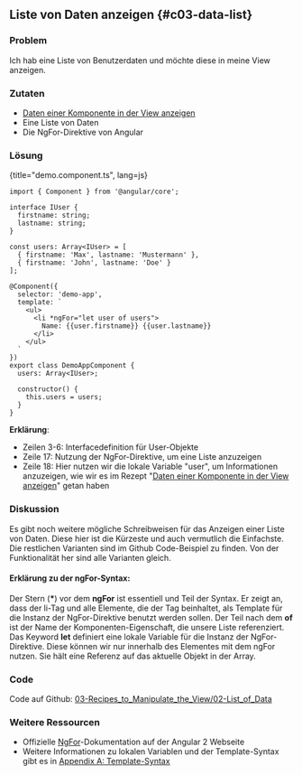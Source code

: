 ## Liste von Daten anzeigen {#c03-data-list}

### Problem

Ich hab eine Liste von Benutzerdaten und möchte diese in meine View anzeigen.

### Zutaten
* [Daten einer Komponente in der View anzeigen](#c03-show-data)
* Eine Liste von Daten
* Die NgFor-Direktive von Angular

### Lösung

{title="demo.component.ts", lang=js}
```
import { Component } from '@angular/core';

interface IUser {
  firstname: string;
  lastname: string;
}

const users: Array<IUser> = [
  { firstname: 'Max', lastname: 'Mustermann' },
  { firstname: 'John', lastname: 'Doe' }
];

@Component({
  selector: 'demo-app',
  template: `
    <ul>
      <li *ngFor="let user of users">
        Name: {{user.firstname}} {{user.lastname}}
      </li>
    </ul>
  `
})
export class DemoAppComponent {
  users: Array<IUser>;

  constructor() {
    this.users = users;
  }
}
```

__Erklärung__:

* Zeilen 3-6: Interfacedefinition für User-Objekte
* Zeile 17: Nutzung der NgFor-Direktive, um eine Liste anzuzeigen
* Zeile 18: Hier nutzen wir die lokale Variable "user", um Informationen anzuzeigen, wie wir es im Rezept "[Daten einer Komponente in der View anzeigen](#c03-show-data)" getan haben

### Diskussion

Es gibt noch weitere mögliche Schreibweisen für das Anzeigen einer Liste von Daten.
Diese hier ist die Kürzeste und auch vermutlich die Einfachste.
Die restlichen Varianten sind im Github Code-Beispiel zu finden. Von der Funktionalität her sind alle Varianten gleich.

#### Erklärung zu der ngFor-Syntax:

Der Stern (__\*__) vor dem __ngFor__ ist essentiell und Teil der Syntax.
Er zeigt an, dass der li-Tag und alle Elemente, die der Tag beinhaltet, als Template für die Instanz der NgFor-Direktive benutzt werden sollen.
Der Teil nach dem __of__ ist der Name der Komponenten-Eigenschaft, die unsere Liste referenziert.
Das Keyword __let__  definiert eine lokale Variable für die Instanz der NgFor-Direktive.
Diese können wir nur innerhalb des Elementes mit dem ngFor nutzen. Sie hält eine Referenz auf das aktuelle Objekt in der Array.

### Code

Code auf Github: [03-Recipes\_to\_Manipulate\_the\_View/02-List\_of\_Data](https://github.com/jsperts/angular2_kochbuch_code/tree/master/03-Recipes_to_Manipulate_the_View/02-List_of_Data)

### Weitere Ressourcen

* Offizielle [NgFor](https://angular.io/docs/ts/latest/api/common/NgFor-directive.html)-Dokumentation auf der Angular 2 Webseite
* Weitere Informationen zu lokalen Variablen und der Template-Syntax gibt es in [Appendix A: Template-Syntax](#appendix-a)

